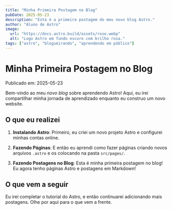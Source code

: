 ```yaml
---
title: "Minha Primeira Postagem no Blog"
pubDate: 2025-05-23
description: "Esta é a primeira postagem do meu novo blog Astro."
author: "Aluno de Astro"
image:
  url: "https://docs.astro.build/assets/rose.webp"
  alt: "Logo Astro em fundo escuro com brilho rosa."
tags: ["astro", "blogueirando", "aprendendo em público"]
---
```


# Minha Primeira Postagem no Blog

Publicado em: 2025-05-23

Bem-vindo ao meu _novo blog_ sobre aprendendo Astro! Aqui, eu irei compartilhar minha jornada de aprendizado enquanto eu construo um novo website.

## O que eu realizei

1. **Instalando Astro**: Primeiro, eu criei um novo projeto Astro e configurei minhas contas online.

2. **Fazendo Páginas**: E então eu aprendi como fazer páginas criando novos arquivos `.astro` e os colocando na pasta `src/pages/`.

3. **Fazendo Postagens no Blog**: Esta é minha primeira postagem no blog! Eu agora tenho páginas Astro e postagens em Markdown!

## O que vem a seguir

Eu irei completar o tutorial do Astro, e então continuarei adicionando mais postagens. Olhe por aqui para o que vem a frente.

